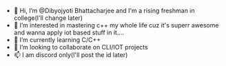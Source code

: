 - 👋 Hi, I’m @Dibyojyoti Bhattacharjee and I'm a rising freshman in college(I'll change later)
- 👀 I’m interested in mastering c++ my whole life cuz it's superr awesome and wanna apply iot based stuff in it....
- 🌱 I’m currently learning C/C++
- 💞️ I’m looking to collaborate on CLI/IOT projects
- 📫 I am discord only(I'll post the id later)

<!---
Dibyojyo/Dibyojyo is a ✨ special ✨ repository because its `README.md` (this file) appears on your GitHub profile.
You can click the Preview link to take a look at your changes.
--->
